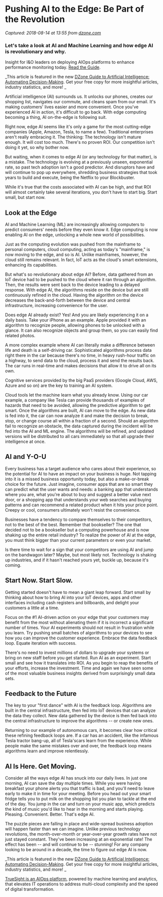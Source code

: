 # Pushing AI to the Edge: Be Part of the Revolution

_Captured: 2018-08-14 at 13:55 from [dzone.com](https://dzone.com/articles/pushing-ai-to-the-edge-be-part-of-the-revolution?edition=387208&utm_source=Daily%20Digest&utm_medium=email&utm_campaign=Daily%20Digest%202018-08-13)_

###  Let's take a look at AI and Machine Learning and how edge AI is revolutionary and why. 

Insight for I&O leaders on deploying AIOps platforms to enhance performance monitoring today. [Read the Guide](https://dzone.com/go?i=260321&u=http%3A%2F%2Fwww.bmc.com%2Fforms%2Fgartner-market-guide-for-aiops-platforms-2017.html%3Fcid%3Dpt-PA_STA_All_FC_PT_Gartner_AIOps_Market_Guide_Dzone_Analyst_Report-AB-03-f-08232017%26cc%3Dpt%26elqcid%3D4114%26sfcid%3D7011O0000027wFd).

_This article is featured in the new [DZone Guide to Artificial Intelligence: Automating Decision-Making](https://dzone.com/guides/artificial-intelligence-automating-decision-making). Get your free copy for more insightful articles, industry statistics, and more! _

Artificial intelligence (AI) surrounds us. It unlocks our phones, creates our shopping list, navigates our commute, and cleans spam from our email. It's making customers' lives easier and more convenient. Once you've experienced AI in action, it's difficult to go back. With edge computing becoming a thing, AI on-the-edge is following suit.

Right now, edge AI seems like it's only a game for the most cutting-edge companies (Apple, Amazon, Tesla, to name a few). Traditional enterprises aren't really embracing it. The thinking: The technology isn't mature enough. It will cost too much. There's no proven ROI. Our competition isn't doing it yet, so why bother now.

But waiting, when it comes to edge AI (or any technology for that matter), is a mistake. The technology is evolving at a previously unseen, exponential rate, so past tech adoption isn't a good predictor. And disruptors have and will continue to pop up everywhere, shredding business strategies that took years to build and execute, being the Netflix to your Blockbuster.

While it's true that the costs associated with AI can be high, and that ROI will almost certainly take several iterations, you don't have to start big. Start small, but start now.

## Look at the Edge

AI and Machine Learning (ML) are increasingly allowing computers to predict consumers' needs before they even know it. Edge computing is now enabling AI on the edge, unlocking a whole new world of possibilities.

Just as the computing evolution was pushed from the mainframe to personal computers, cloud computing, acting as today's "mainframe," is now moving to the edge, and so is AI. Unlike mainframes, however, the cloud still remains relevant. In fact, IoT acts as the cloud's smart extensions, enhancing its capabilities.

But what's so revolutionary about edge AI? Before, data gathered from an IoT device had to be pushed to the cloud where it ran through an algorithm. Then, the results were sent back to the device leading to a delayed response. With edge AI, the algorithms reside on the device but are still continuously refined in the cloud. Having the algorithm on the device decreases the back-and-forth between the device and central infrastructure, increasing convenience for the user.

Does edge AI already exist? Yes! And you are likely experiencing it on a daily basis. Take your iPhone as an example. Apple provided it with an algorithm to recognize people, allowing phones to be unlocked with a glance. It can also recognize objects and group them, so you can easily find related photos.

A more complex example where AI can literally make a difference between life and death is a self-driving car. Sophisticated algorithms process data right there in the car because there's no time, in heavy rush-hour traffic on a highway, to send data to the cloud, process it and send the results back. The car runs in real-time and makes decisions that allow it to drive all on its own.

Cognitive services provided by the big PaaS providers (Google Cloud, AWS, Azure and so on) are the key to training an AI system.

Cloud tools let the machine learn what you already know. Using our car example, a company like Tesla can provide thousands of examples of hazards that need to be avoided, allowing the predictive algorithm to get smart. Once the algorithms are built, AI can move to the edge. As new data is fed into it, the car can now analyze it and make the decision to break, stop, or change course all within a fraction of a second. Should an algorithm fail to recognize an obstacle, the data captured during the incident will be fed into the AI and ML engine. The algorithms will be refined, and updated versions will be distributed to all cars immediately so that all upgrade their intelligence at once.

## AI and Y-O-U

Every business has a target audience who cares about their experience, so the potential for AI to have an impact on your business is huge. Not tapping into it is a missed business opportunity today, but also a make-or-break choice for the future. Just imagine, consumer apps that are so smart they can predict what the user wants and needs: a banking app that understands where you are, what you're about to buy and suggest a better value next door, or a shopping app that understands your web searches and buying patterns and can recommend a related product when it hits your price point. Creepy or cool, consumers ultimately won't resist the convenience.

Businesses have a tendency to compare themselves to their competitors, not to the best of the best. Remember that bookseller? The one that decided not to be a bookseller but a computing powerhouse and is now shaking up the entire retail industry? To realize the power of AI at the edge, you must think bigger than your current parameters or even your market.

Is there time to wait for a sign that your competitors are using AI and jump on the bandwagon later? Maybe, but most likely not. Technology is shaking up industries, and if it hasn't reached yours yet, buckle up, because it's coming.

## Start Now. Start Slow.

Getting started doesn't have to mean a giant leap forward. Start small by thinking about how to bring AI into your IoT devices, apps and other interfaces including cash registers and billboards, and delight your customers a little at a time.

Focus on the #1 AI-driven action on your edge that your customers may benefit from the most without alienating them if it is incorrect a significant number of times. Your AI experiments should not result in frustration while you learn. Try pushing small batches of algorithms to your devices to see how you can improve the customer experience. Embrace the data feedback loop. Equate iteration with success.

There's no need to invest millions of dollars to upgrade your systems or bring on new staff before you get started. Run AI as an experiment. Start small and see how it translates into ROI. As you begin to reap the benefits of your efforts, increase the investment. Time and again we have seen some of the most valuable business insights derived from surprisingly small data sets.

## Feedback to the Future

The key to your "first dance" with AI is the feedback loop. Algorithms are built in the central infrastructure, then fed into IoT devices that can analyze the data they collect. New data gathered by the device is then fed back into the central infrastructure to improve the algorithms -- or create new ones.

Returning to our example of autonomous cars, it becomes clear how critical these refining feedback loops are. If a car has an accident, like the infamous Tesla tractor bang-up, all of Tesla'scars learn from the experience. While people make the same mistakes over and over, the feedback loop means algorithms learn and improve relentlessly.

## AI Is Here. Get Moving.

Consider all the ways edge AI has snuck into our daily lives. In just one morning, AI can save the day multiple times. While you were having breakfast your phone alerts you that traffic is bad, and you'll need to leave early to make it in time for your meeting. Before you head out your smart fridge tells you to put milk on the shopping list you plan to tackle at the end of the day. You jump in the car and turn on your music app, which predicts the kind of music you'd like to hear in the morning and starts playing. Pleasing. Convenient. Better. That's edge AI.

The puzzle pieces are falling in place and wide-spread business adoption will happen faster than we can imagine. Unlike previous technology revolutions, the month-over-month or year-over-year growth rates have not just stayed constant. They've been increasing at an exponential rate! The effect has been -- and will continue to be -- stunning! For any company looking to be around in a decade, the time to figure out edge AI is now.

_This article is featured in the new [DZone Guide to Artificial Intelligence: Automating Decision-Making](https://dzone.com/guides/artificial-intelligence-automating-decision-making). Get your free copy for more insightful articles, industry statistics, and more! _

[TrueSight is an AIOps platform](https://dzone.com/go?i=247359&u=http%3A%2F%2Fwww.bmc.com%2Fit-solutions%2Ftruesight.html), powered by machine learning and analytics, that elevates IT operations to address multi-cloud complexity and the speed of digital transformation.
